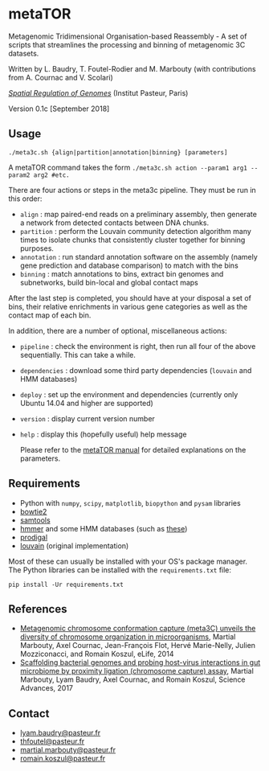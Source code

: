 # metaTOR

Metagenomic Tridimensional Organisation-based Reassembly - A set of scripts that streamlines the processing and binning of metagenomic 3C datasets.

Written by L. Baudry, T. Foutel-Rodier and M. Marbouty (with contributions from A. Cournac and V. Scolari)

*[Spatial Regulation of Genomes](https://research.pasteur.fr/en/team/spatial-regulation-of-genomes/)* (Institut Pasteur, Paris)

Version 0.1c [September 2018]

## Usage

    ./meta3c.sh {align|partition|annotation|binning} [parameters]

A metaTOR command takes the form ```./meta3c.sh action --param1 arg1 --param2
arg2 #etc.```

There are four actions or steps in the meta3c pipeline. They must be run in this order:

* ```align``` : map paired-end reads on a preliminary assembly, then generate a network from
 detected contacts between DNA chunks.
* ```partition``` : perform the Louvain community detection algorithm many times to isolate
     chunks that consistently cluster together for binning purposes.
* ```annotation``` : run standard annotation software on the assembly (namely gene prediction
      and database comparison) to match with the bins
* ```binning``` : match annotations to bins, extract bin genomes and subnetworks, build bin-local
   and global contact maps

After the last step is completed, you should have at your disposal a set of bins, their relative
enrichments in various gene categories as well as the contact map of each bin.

In addition, there are a number of optional, miscellaneous actions:

* ```pipeline``` : check the environment is right, then run all four of the above sequentially.
    This can take a while.
* ```dependencies``` : download some third party dependencies (```louvain``` and HMM databases)
* ```deploy``` : set up the environment and dependencies (currently only Ubuntu
  14.04 and higher are supported)
* ```version``` : display current version number
* ```help``` : display this (hopefully useful) help message

   Please refer to the [metaTOR manual](https://github.com/koszullab/metaTOR/meta3c_manual.pdf) for detailed explanations on the parameters.

## Requirements

* Python with ```numpy```, ```scipy```, ```matplotlib```, ```biopython``` and ```pysam``` libraries
* [bowtie2](http://bowtie-bio.sourceforge.net/bowtie2/index.shtml)
* [samtools](http://www.htslib.org/)
* [hmmer](http://hmmer.org/) and some HMM databases (such as [these](http://dl.pasteur.fr/fop/5eHgTGww/modele_HMM.tar.gz))
* [prodigal](https://github.com/hyattpd/Prodigal)
* [louvain](https://sourceforge.net/projects/louvain/) (original implementation)

Most of these can usually be installed with your OS's package manager. The Python libraries can be installed with the ```requirements.txt``` file:

    pip install -Ur requirements.txt

## References

* [Metagenomic chromosome conformation capture (meta3C) unveils the diversity of chromosome organization in microorganisms](https://www.ncbi.nlm.nih.gov/pmc/articles/PMC4381813/), Martial Marbouty, Axel Cournac, Jean-François Flot, Hervé Marie-Nelly, Julien Mozziconacci, and Romain Koszul, eLife, 2014
* [Scaffolding bacterial genomes and probing host-virus interactions in gut microbiome by proximity ligation (chromosome capture) assay](https://www.ncbi.nlm.nih.gov/pmc/articles/PMC5315449/), Martial Marbouty, Lyam Baudry, Axel Cournac, and Romain Koszul, Science Advances, 2017

## Contact

* lyam.baudry@pasteur.fr
* thfoutel@pasteur.fr
* martial.marbouty@pasteur.fr
* romain.koszul@pasteur.fr
